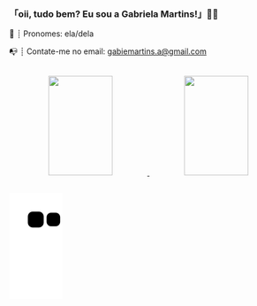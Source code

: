 ### 「oii, tudo bem? Eu sou a Gabriela Martins!」👋👋

🤗 ┊ Pronomes: ela/dela

📭 ┊ Contate-me no email: gabiemartins.a@gmail.com
##

<div align="center">
  <a href="https://github.com/gxbie">
  <img height="180em" img width="48%" src="https://github-readme-stats.vercel.app/api?username=gxbie&show_icons=true&theme=dracula&include_all_commits=true&count_private=true"/>
  <img height="180em" img width="48%" src="https://github-readme-stats.vercel.app/api/top-langs/?username=gxbie&layout=compact&langs_count=7&theme=dracula"/>
</div>

##

 ![Snake animation](https://github.com/rafaballerini/rafaballerini/blob/output/github-contribution-grid-snake.svg)
 
 
